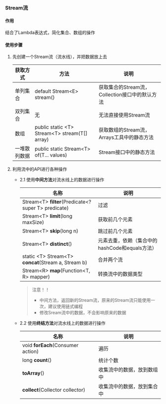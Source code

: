 ### Stream流
#### 作用
 结合了Lambda表达式，简化集合、数组的操作

#### 使用步骤
1. 先创建一个Stream流（流水线），并把数据放上去

   | 获取方式 | 方法                                                | 说明 |
   |------|---------------------------------------------------|----|
   | 单列集合 | default Stream\<E\> stream()                      | 获取集合的Stream流，Collection接口中的默认方法   |
   | 双列集合 | 无                                                 | 无法直接使用Stream流  |
   | 数组   | public static \<T\> Stream\<T\> stream(T[] array) | 获取数组的Stream流，Arrays工具中的静态方法   |
   | 一堆散列数据 | public static Stream\<T\> of(T... values)                                                  | Stream接口中的静态方法   |


2. 利用流中的API进行各种操作
    - 2.1 使用**中间方法**对流水线上的数据进行操作
   
      | 名称                                                      | 说明                             |
      |---------------------------------------------------------|--------------------------------|
      | Stream\<T\> **filter**(Predicate<? super T> predicate)  | 过滤                             |
      | Stream\<T\> **limit**(long maxSize)                     | 获取前几个元素                        |
      | Stream\<T\> **skip**(long n)                            | 跳过前几个元素                        |                                                    |         |
      | Stream\<T\> **distinct**()                              | 元素去重，依赖（集合中的hashCode和equals方法） |
      | static \<T\> Stream\<T\> **concat**(Stream a, Stream b) | 合并两个流                          |
      | Stream\<R\> **map**(Function<T, R> mapper)              | 转换流中的数据类型                      |

      > 注意！！
      > - 中间方法，返回新的Stream流，原来的Stream流只能使用一次，建议使用链式编程
      > - 修改Sream流中的数据，不会影响原来的数据

   - 2.2 使用**终结方法**对流水线上的数据进行操作
            
      | 名称                                | 说明            |
      |-----------------------------------|---------------|
      | void **forEach**(Consumer action) | 遍历            |
      | long **count**()                  | 统计个数          |
      | **toArray**()                     | 收集流中的数据，放到数组中 |
      | **collect**(Collector collector)  | 收集流中的数据，放到集合中 |

   
